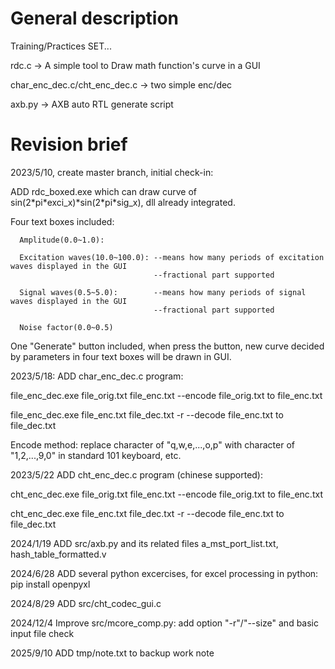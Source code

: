 # General description
Training/Practices SET...

rdc.c -> A simple tool to Draw math function's curve in a GUI

char_enc_dec.c/cht_enc_dec.c -> two simple enc/dec

axb.py -> AXB auto RTL generate script

# Revision brief
2023/5/10, create master branch, initial check-in:

ADD rdc_boxed.exe which can draw curve of sin(2\*pi\*exci_x)\*sin(2\*pi\*sig_x), dll already integrated.

  Four text boxes included:

      Amplitude(0.0~1.0):

      Excitation waves(10.0~100.0): --means how many periods of excitation waves displayed in the GUI
                                    --fractional part supported

      Signal waves(0.5~5.0):        --means how many periods of signal waves displayed in the GUI
                                    --fractional part supported

      Noise factor(0.0~0.5)
  
  One "Generate" button included, when press the button, new curve decided by parameters in four text boxes will be drawn in GUI.

2023/5/18:
ADD char_enc_dec.c program:

  file_enc_dec.exe file_orig.txt file_enc.txt     --encode file_orig.txt to file_enc.txt

  file_enc_dec.exe file_enc.txt file_dec.txt -r   --decode file_enc.txt to file_dec.txt

Encode method: replace character of "q,w,e,...,o,p" with character of "1,2,...,9,0" in standard 101 keyboard, etc.

2023/5/22
ADD cht_enc_dec.c program (chinese supported):

  cht_enc_dec.exe file_orig.txt file_enc.txt     --encode file_orig.txt to file_enc.txt

  cht_enc_dec.exe file_enc.txt file_dec.txt -r   --decode file_enc.txt to file_dec.txt

2024/1/19
ADD src/axb.py and its related files a_mst_port_list.txt, hash_table_formatted.v

2024/6/28
ADD several python excercises, for excel processing in python: pip install openpyxl

2024/8/29
ADD src/cht_codec_gui.c

2024/12/4
Improve src/mcore_comp.py: add option "-r"/"--size" and basic input file check

2025/9/10
ADD tmp/note.txt to backup work note


